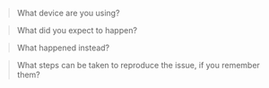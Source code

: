 > What device are you using?


> What did you expect to happen?


> What happened instead?


> What steps can be taken to reproduce the issue, if you remember them?


